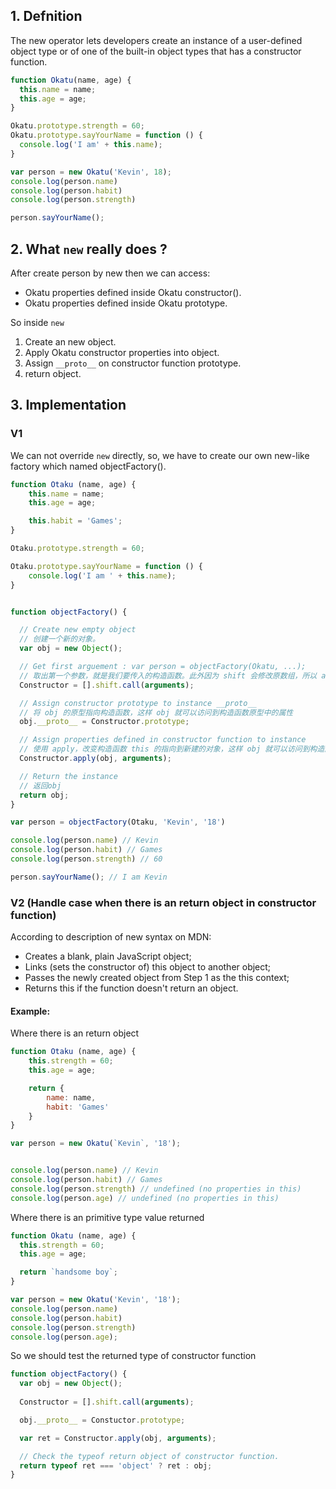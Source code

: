 ## 1. Defnition 

The new operator lets developers create an instance of a user-defined object type 
or of one of the built-in object types that has a constructor function.

```javascript
function Okatu(name, age) {
  this.name = name;
  this.age = age;
}

Okatu.prototype.strength = 60;
Okatu.prototype.sayYourName = function () {
  console.log('I am' + this.name);
}

var person = new Okatu('Kevin', 18);
console.log(person.name)
console.log(person.habit)
console.log(person.strength)

person.sayYourName();
```

## 2. What `new` really does ? 

After create person by new then we can access: 

- Okatu properties defined inside Okatu constructor(). 
- Okatu properties defined inside Okatu prototype.

So inside `new`
1. Create an new object.
2. Apply Okatu constructor properties into object.
3. Assign `__proto__` on constructor function prototype.
4. return object.

## 3. Implementation 

### V1

We can not override `new` directly, so, we have to create our own new-like factory which named objectFactory().

```javascript
function Otaku (name, age) {
    this.name = name;
    this.age = age;

    this.habit = 'Games';
}

Otaku.prototype.strength = 60;

Otaku.prototype.sayYourName = function () {
    console.log('I am ' + this.name);
}


function objectFactory() {

  // Create new empty object
  // 创建一个新的对象。
  var obj = new Object();

  // Get first arguement : var person = objectFactory(Okatu, ...);
  // 取出第一个参数，就是我们要传入的构造函数。此外因为 shift 会修改原数组，所以 arguments 会被去除第一个参数
  Constructor = [].shift.call(arguments);

  // Assign constructor prototype to instance __proto__
  // 将 obj 的原型指向构造函数，这样 obj 就可以访问到构造函数原型中的属性
  obj.__proto__ = Constructor.prototype;

  // Assign properties defined in constructor function to instance
  // 使用 apply，改变构造函数 this 的指向到新建的对象，这样 obj 就可以访问到构造函数中的属性
  Constructor.apply(obj, arguments);

  // Return the instance
  // 返回obj
  return obj;
}

var person = objectFactory(Otaku, 'Kevin', '18')

console.log(person.name) // Kevin
console.log(person.habit) // Games
console.log(person.strength) // 60

person.sayYourName(); // I am Kevin
```

### V2 (Handle case when there is an return object in constructor function)

According to description of new syntax on MDN:

- Creates a blank, plain JavaScript object;
- Links (sets the constructor of) this object to another object;
- Passes the newly created object from Step 1 as the this context;
- Returns this if the function doesn't return an object.

#### Example:

Where there is an return object

```javascript
function Otaku (name, age) {
    this.strength = 60;
    this.age = age;

    return {
        name: name,
        habit: 'Games'
    }
}

var person = new Okatu(`Kevin`, '18');


console.log(person.name) // Kevin
console.log(person.habit) // Games
console.log(person.strength) // undefined (no properties in this)
console.log(person.age) // undefined (no properties in this)
```
Where there is an primitive type value returned

```javascript
function Okatu (name, age) {
  this.strength = 60;
  this.age = age;

  return `handsome boy`;
}

var person = new Okatu('Kevin', '18');
console.log(person.name)
console.log(person.habit)
console.log(person.strength)
console.log(person.age);
```

So we should test the returned type of constructor function

```javascript
function objectFactory() {
  var obj = new Object();
  
  Constructor = [].shift.call(arguments);

  obj.__proto__ = Constuctor.prototype;

  var ret = Constructor.apply(obj, arguments);

  // Check the typeof return object of constructor function.
  return typeof ret === 'object' ? ret : obj;
}
```